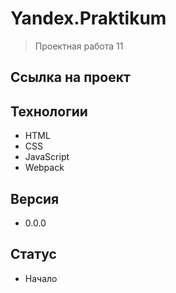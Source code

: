 # Yandex.Praktikum

> Проектная работа 11

## Ссылка на проект


## Технологии
* HTML
* CSS
* JavaScript
* Webpack

## Версия
* 0.0.0

## Статус
* Начало

